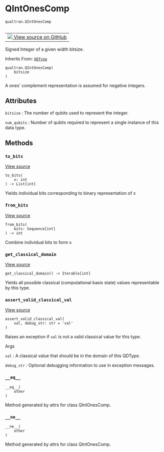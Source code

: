 # QIntOnesComp
`qualtran.QIntOnesComp`


<table class="tfo-notebook-buttons tfo-api nocontent" align="left">
<td>
  <a target="_blank" href="https://github.com/quantumlib/Qualtran/blob/main/qualtran/_infra/data_types.py#L223-L265">
    <img src="https://www.tensorflow.org/images/GitHub-Mark-32px.png" />
    View source on GitHub
  </a>
</td>
</table>



Signed Integer of a given width bitsize.

Inherits From: [`QDType`](../qualtran/QDType.md)

<pre class="devsite-click-to-copy prettyprint lang-py tfo-signature-link">
<code>qualtran.QIntOnesComp(
    bitsize
)
</code></pre>



<!-- Placeholder for "Used in" -->

A ones' complement representation is assumed for negative integers.



<h2 class="add-link">Attributes</h2>

`bitsize`<a id="bitsize"></a>
: The number of qubits used to represent the integer.

`num_qubits`<a id="num_qubits"></a>
: Number of qubits required to represent a single instance of this data type.




## Methods

<h3 id="to_bits"><code>to_bits</code></h3>

<a target="_blank" class="external" href="https://github.com/quantumlib/Qualtran/blob/main/qualtran/_infra/data_types.py#L244-L247">View source</a>

<pre class="devsite-click-to-copy prettyprint lang-py tfo-signature-link">
<code>to_bits(
    x: int
) -> List[int]
</code></pre>

Yields individual bits corresponding to binary representation of x


<h3 id="from_bits"><code>from_bits</code></h3>

<a target="_blank" class="external" href="https://github.com/quantumlib/Qualtran/blob/main/qualtran/_infra/data_types.py#L249-L252">View source</a>

<pre class="devsite-click-to-copy prettyprint lang-py tfo-signature-link">
<code>from_bits(
    bits: Sequence[int]
) -> int
</code></pre>

Combine individual bits to form x


<h3 id="get_classical_domain"><code>get_classical_domain</code></h3>

<a target="_blank" class="external" href="https://github.com/quantumlib/Qualtran/blob/main/qualtran/_infra/data_types.py#L254-L256">View source</a>

<pre class="devsite-click-to-copy prettyprint lang-py tfo-signature-link">
<code>get_classical_domain() -> Iterable[int]
</code></pre>

Yields all possible classical (computational basis state) values representable by this type.


<h3 id="assert_valid_classical_val"><code>assert_valid_classical_val</code></h3>

<a target="_blank" class="external" href="https://github.com/quantumlib/Qualtran/blob/main/qualtran/_infra/data_types.py#L258-L265">View source</a>

<pre class="devsite-click-to-copy prettyprint lang-py tfo-signature-link">
<code>assert_valid_classical_val(
    val, debug_str: str = &#x27;val&#x27;
)
</code></pre>

Raises an exception if `val` is not a valid classical value for this type.


Args

`val`
: A classical value that should be in the domain of this QDType.

`debug_str`
: Optional debugging information to use in exception messages.




<h3 id="__eq__"><code>__eq__</code></h3>

<pre class="devsite-click-to-copy prettyprint lang-py tfo-signature-link">
<code>__eq__(
    other
)
</code></pre>

Method generated by attrs for class QIntOnesComp.


<h3 id="__ne__"><code>__ne__</code></h3>

<pre class="devsite-click-to-copy prettyprint lang-py tfo-signature-link">
<code>__ne__(
    other
)
</code></pre>

Method generated by attrs for class QIntOnesComp.




